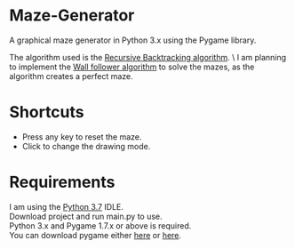 # Maze-Generator
A graphical maze generator in Python 3.x using the Pygame library.

The algorithm used is the [Recursive Backtracking algorithm](https://en.wikipedia.or/wiki/Maze_generation_algorithm#Recursive_backtracker).  \ 
I am planning to implement the [Wall follower algorithm](https://en.wikipedia.org/wiki/Maze_solving_algorithm#Wall_follower) to solve the mazes, as the algorithm creates a perfect maze.

# Shortcuts
- Press any key to reset the maze.
- Click to change the drawing mode.

# Requirements
I am using the [Python 3.7](https://www.python.org/downloads/release/python-370/) IDLE.\
Download project and run main.py to use.\
Python 3.x and Pygame 1.7.x or above is required.\
You can download pygame either [here](https://www.pygame.org/download.shtml) or [here](https://bitbucket.org/pygame/pygame/downloads/).
